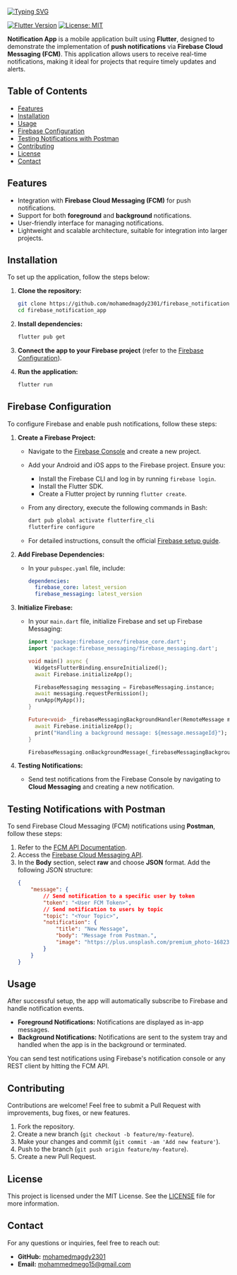 <br clear="both">
<a href="https://git.io/typing-svg"><img src="https://readme-typing-svg.demolab.com?font=Protest+Guerrilla&weight=900&size=45&pause=1000&color=F78918&width=835&height=100&lines=Firebase+Notification+App+%F0%9F%98%8A%E2%9C%8C%EF%B8%8F" alt="Typing SVG" /></a>
<br clear="both">


[![Flutter Version](https://img.shields.io/badge/Flutter-v3.0-blue.svg)](https://flutter.dev/)
[![License: MIT](https://img.shields.io/badge/License-MIT-yellow.svg)](https://opensource.org/licenses/MIT)

**Notification App** is a mobile application built using **Flutter**, designed to demonstrate the implementation of **push notifications** via **Firebase Cloud Messaging (FCM)**. This application allows users to receive real-time notifications, making it ideal for projects that require timely updates and alerts.

## Table of Contents

- [Features](#features)
- [Installation](#installation)
- [Usage](#usage)
- [Firebase Configuration](#firebase-configuration)
- [Testing Notifications with Postman](#testing-notifications-with-postman)
- [Contributing](#contributing)
- [License](#license)
- [Contact](#contact)

## Features

- Integration with **Firebase Cloud Messaging (FCM)** for push notifications.
- Support for both **foreground** and **background** notifications.
- User-friendly interface for managing notifications.
- Lightweight and scalable architecture, suitable for integration into larger projects.

## Installation

To set up the application, follow the steps below:

1. **Clone the repository:**
    ```bash
    git clone https://github.com/mohamedmagdy2301/firebase_notification_app.git
    cd firebase_notification_app
    ```

2. **Install dependencies:**
    ```bash
    flutter pub get
    ```

3. **Connect the app to your Firebase project** (refer to the [Firebase Configuration](#firebase-configuration)).

4. **Run the application:**
    ```bash
    flutter run
    ```

## Firebase Configuration

To configure Firebase and enable push notifications, follow these steps:

1. **Create a Firebase Project:**
   - Navigate to the [Firebase Console](https://console.firebase.google.com/) and create a new project.
   - Add your Android and iOS apps to the Firebase project. Ensure you:
     - Install the Firebase CLI and log in by running `firebase login`.
     - Install the Flutter SDK.
     - Create a Flutter project by running `flutter create`.

   - From any directory, execute the following commands in Bash:
     ```bash
     dart pub global activate flutterfire_cli
     flutterfire configure
     ```
   - For detailed instructions, consult the official [Firebase setup guide](https://firebase.google.com/docs/flutter/setup).

2. **Add Firebase Dependencies:**
   - In your `pubspec.yaml` file, include:
     ```yaml
     dependencies:
       firebase_core: latest_version
       firebase_messaging: latest_version
     ```

3. **Initialize Firebase:**
   - In your `main.dart` file, initialize Firebase and set up Firebase Messaging:
     ```dart
     import 'package:firebase_core/firebase_core.dart';
     import 'package:firebase_messaging/firebase_messaging.dart';

     void main() async {
       WidgetsFlutterBinding.ensureInitialized();
       await Firebase.initializeApp();

       FirebaseMessaging messaging = FirebaseMessaging.instance;
       await messaging.requestPermission();
       runApp(MyApp());
     }

     Future<void> _firebaseMessagingBackgroundHandler(RemoteMessage message) async {
       await Firebase.initializeApp();
       print("Handling a background message: ${message.messageId}");
     }

     FirebaseMessaging.onBackgroundMessage(_firebaseMessagingBackgroundHandler);
     ```

4. **Testing Notifications:**
   - Send test notifications from the Firebase Console by navigating to **Cloud Messaging** and creating a new notification.

## Testing Notifications with Postman

To send Firebase Cloud Messaging (FCM) notifications using **Postman**, follow these steps:

1. Refer to the [FCM API Documentation](https://shorturl.at/A27HG).
2. Access the [Firebase Cloud Messaging API](https://shorturl.at/6fNJB).
3. In the **Body** section, select **raw** and choose **JSON** format. Add the following JSON structure:
   ```json
   {
       "message": {
           // Send notification to a specific user by token
           "token": "<User FCM Token>",
           // Send notification to users by topic
           "topic": "<Your Topic>",
           "notification": {
               "title": "New Message",
               "body": "Message from Postman.",
               "image": "https://plus.unsplash.com/premium_photo-1682309567426-5517a398b4dd?q=80&w=1512&auto=format&fit=crop&ixlib=rb-4.0.3&ixid=M3wxMjA3fDB8MHxwaG90by1wYWdlfHx8fGVufDB8fHx8fA%3D%3D"
           }
       }
   }
   
## Usage

After successful setup, the app will automatically subscribe to Firebase and handle notification events.

- **Foreground Notifications:** Notifications are displayed as in-app messages.
- **Background Notifications:** Notifications are sent to the system tray and handled when the app is in the background or terminated.

You can send test notifications using Firebase's notification console or any REST client by hitting the FCM API.

## Contributing

Contributions are welcome! Feel free to submit a Pull Request with improvements, bug fixes, or new features.

1. Fork the repository.
2. Create a new branch (`git checkout -b feature/my-feature`).
3. Make your changes and commit (`git commit -am 'Add new feature'`).
4. Push to the branch (`git push origin feature/my-feature`).
5. Create a new Pull Request.

## License

This project is licensed under the MIT License. See the [LICENSE](LICENSE) file for more information.

## Contact

For any questions or inquiries, feel free to reach out:

- **GitHub:** [mohamedmagdy2301](https://github.com/mohamedmagdy2301)
- **Email:** mohammedmego15@gmail.com


